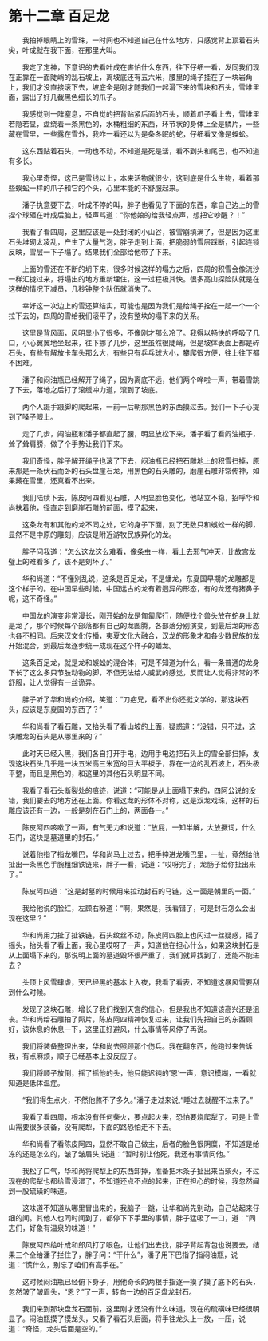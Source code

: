 # 第十二章 百足龙


　　我拍掉眼睛上的雪珠，一时间也不知道自己在什么地方，只感觉背上顶着石头尖，叶成就在我下面，在那里大叫。

　　我定了定神，下意识的去看叶成在害怕什么东西，往下仔细一看，发同我们现在正靠在一面陡峭的乱石坡上，离坡底还有五六米，腰里的绳子挂在了一块岩角上，我们才没直接滚下去，坡底全是刚才随我们一起滑下来的雪块和石头，雪堆里面，露出了好几截黑色细长的爪子。

　　我感觉到一阵窒息，不自觉的把背贴紧后面的石头，顺着爪子看上去，雪堆里若隐若显，盘绕着一条黑色的，水桶粗细的东西，环节状的身体上全是鳞片，一些藏在雪里，一些露在雪外，我咋一看还以为是条冬眠的蛇，仔细看又像是蜈蚣。

　　这东西贴着石头，一动也不动，不知道是死是活，看不到头和尾巴，也不知道有多长。

　　我心里奇怪，这已是雪线以上，本来活物就很少，这到底是什么生物，看着那些蜈蚣一样的爪子和它的个头，心里本能的不舒服起来。

　　潘子执意要下去，叶成不停的叫，胖子也看见了下面的东西，拿自己边上的雪捏个球砸在叶成后脑上，轻声骂道：“你他娘的给我轻点声，想把它吵醒？！”

　　我看了看四周，这里应该是一处封闭的小山谷，被雪崩填满了，但是因为这里石头堆砌太凌乱，产生了大量气泡，胖子走到上面，把脆弱的雪层踩断，引起连锁反映，雪层一下子塌了。结果我们全部给他带了下来。

　　上面的雪还在不断的坍下来，很多时候这样的塌方之后，四周的积雪会像流沙一样汇拢过来，将塌出的地方重新埋住，这一过程极其快。很多高山探险队就是在这样的情况下减员，几秒钟整个队伍就消失了。

　　幸好这一次边上的雪还算结实，可能也是因为我们是给绳子拴在一起一个一个拉下去的，四周的雪给我们滚平了，没有整块的塌下来的关系。

　　这里是背风面，风明显小了很多，不像刚才那么冷了。我得以畅快的呼吸了几口，小心翼翼地坐起来，往下挪了几步，这里虽然很陡峭，但是坡体表面上都是碎石头，有些有解放卡车头那么大，有些只有乒乓球大小，攀爬很方便，往上往下都不困难。

　　潘子和闷油瓶已经解开了绳子，因为离底不远，他们两个哗啦一声，带着雪跳了下去，落地之后打了滚缓冲力道，滚到了坡底。

　　两个人蹑手蹑脚的爬起来，一前一后朝那黑色的东西摸过去。我们一下子心提到了嗓子眼上。

　　走了几步，闷油瓶和潘子都直起了腰，明显放松下来，潘子看了看闷油瓶子，耸了耸肩膀，做了个手势让我们下来。

　　我们奇怪，胖子解开绳子也滚了下去，闷油瓶已经把石雕地上的积雪扫掉，原来那是一条伏石而卧的石头盘崖石龙，用黑色的石头雕的，磨崖石雕非常传神，如果藏在雪里，还真看不出来。

　　我们陆续下去，陈皮阿四看见石雕，人明显脸色变化，他站立不稳，招呼华和尚扶着他，径直走到磨崖石雕的前面，摸了起来，

　　这条龙有和其他的龙不同之处，它的身子下面，刻了无数只和蜈蚣一样的脚，显然不是中原的雕刻，应该是附近游牧民族异化的龙。

　　胖子问我道：“怎么这龙这么难看，像条虫一样，看上去邪气冲天，比故宫龙璧上的难看多了，该不是刻坏了。”

　　华和尚道：“不懂别乱说，这条是百足龙，不是蟠龙，东夏国早期的龙雕都是这个样子的。在中国早些时候，中国远古的龙有着迥异的形态，有的龙还有猪鼻子呢，这不奇怪。”

　　中国龙的演变非常漫长，刚开始的龙是匍匐爬行，随便找个兽头放在蛇身上就是龙了，那个时候每个部落都有自己的龙图腾，各部落分别演变，到最后龙的形态也各不相同。后来汉文化传播，夷夏文化大融合，汉龙的形象才和各少数民族的龙开始混合，到最后龙逐步统一成现在这个样子的蟠龙。

　　这条百足龙，就是龙和蜈蚣的混合体，可是不知道为什么，看一条普通的龙身下长了这么多只节肢动物的脚，不但无法给人威武的感觉，反而让人觉得非常的不舒服，让人觉得有一丝诡异。

　　胖子听了华和尚的介绍，笑道：“刀疤兄，看不出你还挺文学的，那这块石头，应该是东夏国的东西了？”

　　华和尚看了看石雕，又抬头看了看山坡的上面，疑惑道：“没错，只不过，这块雕龙的石头是从哪里来的？”

　　此时天已经入黑，我们各自打开手电，边用手电边把石头上的雪全部扫掉，发现这块石头几乎是一块五米高三米宽的巨大平板子，靠在一边的乱石坡上，石头极平整，而且是黑色的，和这里的其他石头明显不同。

　　我看了看石头断裂处的痕迹，说道：“可能是从上面塌下来的，四阿公说的没错，我们要去的地方还在上面。你看这龙的形体不对称，这是双龙戏珠，这样的石雕应该还有一边，一般是刻在石门上的，两面各一。”

　　陈皮阿四咳嗽了一声，有气无力和说道：“放屁，一知半解，大放撅词，什么石门，这块是墓道里的封石。”

　　说着他指了指龙嘴巴，华和尚马上过去，把手抻进龙嘴巴里，一扯，竟然给他扯出一条黑色手腕粗细铁链来，胖子一看，说道：“哎呀完了，龙肠子给你扯出来了。”

　　陈皮阿四道：“这是封墓的时候用来拉动封石的马链，这一面是朝里的一面。”

　　我给他说的脸红，左顾右盼道：“啊，果然是，我看错了，可是封石怎么会出现在这里？”

　　华和尚用力扯了扯铁链，石头纹丝不动，陈皮阿四脸上也闪过一丝疑惑，摇了摇头，抬头看了看上面，我心里哎呀了一声，知道他在担心什么，如果这块封石是从上面塌下来的，那说明上面的墓道毁坏很严重了，我们就算找到了，还能不能进去？

　　头顶上风雪肆虐，天已经黑的基本上入夜，我看了看表，不知道这暴风雪要刮到什么时候。

　　发现了这块石雕，增长了我们找到天宫的信心，但是我也不知道该高兴还是沮丧。华和尚给石雕拍了照片，陈皮阿四精神恢复过来，让我们先把自己的东西顾好，该休息的休息一下，这里正好避风，什么事情等风停了再说。

　　我们将装备整理出来，华和尚去照顾那个伤兵。我在翻东西，他跑过来告诉我，有点麻烦，顺子已经基本上没反应了。

　　我们将顺子放倒，摇了摇他的头，他只能迟钝的’恩’一声，意识模糊，一看就知道是低体温症。

　　“我们得生点火，不然他熬不了多久。”潘子走过来说,“睡过去就醒不过来了。”

　　我看了看四周，根本没有任何柴火，要点起火来，恐怕要烧爬犁了。可是上雪山需要很多装备，没有爬犁，下面的路恐怕走不下去。

　　华和尚看了看陈皮阿四，显然不敢自己做主，后者的脸色很阴糜，不知道是给冻的还是怎么的，皱了皱眉头,说道：“暂时别让他死，我还有事情问他。”

　　我松了口气，华和尚将爬犁上的东西卸掉，准备把木条子扯出来当柴火，不过现在的爬犁也都给雪浸湿了，不知道还点不点的起来，正在担心的时候，我忽然闻到一股硫磺的味道。

　　这味道不知道从哪里冒出来的，我脑子一跳，让华和尚先别动，自己站起来仔细的闻。其他人也同时闻到了，都停下下手里的事情，胖子猛吸了一口，道：“同志们，好象有温泉的味道！”

　　陈皮阿四给叶成和郎风打了眼色，让他们出去找，胖子背起背包也说要去，结果三个全给潘子拦住了，胖子问：“干什么”，潘子用下巴指了指闷油瓶，说道：“慌什么，别忘了咱们有高手在。”

　　这时候闷油瓶已经俯下身子，用他奇长的两根手指逐一摸了摸了底下的石头，忽然皱了皱眉头，“恩？”了一声，转向一边的百足盘龙封石。

　　我们来到那块盘龙石面前，这里刚才还没有什么味道，现在的硫磺味已经很明显了。闷油瓶摸了摸龙头，又看了看石头后面，将手往龙头上一放，一压，说道：“奇怪，龙头后面是空的。”

